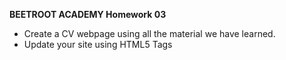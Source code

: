 **BEETROOT ACADEMY Homework 03**

- Create a CV webpage using all the material we have learned.
- Update your site using HTML5 Tags
